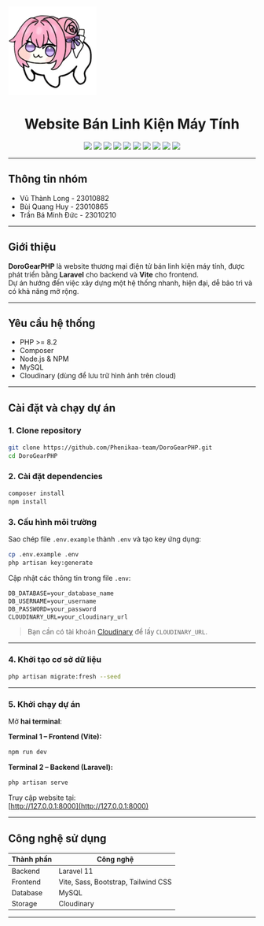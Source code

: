 ![logo.png](public/images/logo.png)

<h1 align="center">Website Bán Linh Kiện Máy Tính</h1>

<p align="center">
  <img src="https://img.shields.io/badge/PHP-7d95ff?style=for-the-badge&logo=php&logoColor=white">
  <img src="https://img.shields.io/badge/Laravel-FF2D20?style=for-the-badge&logo=laravel&logoColor=white">
  <img src="https://img.shields.io/badge/Node.js-43853D?style=for-the-badge&logo=node.js&logoColor=white">
  <img src="https://img.shields.io/badge/Vite-646CFF?style=for-the-badge&logo=vite&logoColor=white">
  <img src="https://img.shields.io/badge/Tailwind_CSS-38B2AC?style=for-the-badge&logo=tailwind-css&logoColor=white">
  <img src="https://img.shields.io/badge/Bootstrap-7952B3?style=for-the-badge&logo=bootstrap&logoColor=white">
  <img src="https://img.shields.io/badge/Sass-CC6699?style=for-the-badge&logo=sass&logoColor=white">
  <img src="https://img.shields.io/badge/MySQL-4479A1?style=for-the-badge&logo=mysql&logoColor=white">
  <img src="https://img.shields.io/badge/Cloudinary-3448C5?style=for-the-badge&logo=cloudinary&logoColor=white">
  <img src="https://img.shields.io/badge/PhpStorm-181717?style=for-the-badge&logo=phpstorm&logoColor=white">
</p>

---

## Thông tin nhóm

- Vũ Thành Long - 23010882
- Bùi Quang Huy - 23010865
- Trần Bá Minh Đức - 23010210

---

## Giới thiệu

**DoroGearPHP** là website thương mại điện tử bán linh kiện máy tính, được phát triển bằng **Laravel** cho backend và **Vite** cho frontend.  
Dự án hướng đến việc xây dựng một hệ thống nhanh, hiện đại, dễ bảo trì và có khả năng mở rộng.

---

## Yêu cầu hệ thống

- PHP >= 8.2
- Composer
- Node.js & NPM
- MySQL
- Cloudinary (dùng để lưu trữ hình ảnh trên cloud)

---

## Cài đặt và chạy dự án

### 1. Clone repository

```bash
git clone https://github.com/Phenikaa-team/DoroGearPHP.git
cd DoroGearPHP
```

### 2. Cài đặt dependencies

```bash
composer install
npm install
```

### 3. Cấu hình môi trường

Sao chép file `.env.example` thành `.env` và tạo key ứng dụng:

```bash
cp .env.example .env
php artisan key:generate
```

Cập nhật các thông tin trong file `.env`:

```
DB_DATABASE=your_database_name
DB_USERNAME=your_username
DB_PASSWORD=your_password
CLOUDINARY_URL=your_cloudinary_url
```

> Bạn cần có tài khoản [Cloudinary](https://cloudinary.com/) để lấy `CLOUDINARY_URL`.

---

### 4. Khởi tạo cơ sở dữ liệu

```bash
php artisan migrate:fresh --seed
```

---

### 5. Khởi chạy dự án

Mở **hai terminal**:

**Terminal 1 – Frontend (Vite):**
```bash
npm run dev
```

**Terminal 2 – Backend (Laravel):**
```bash
php artisan serve
```

Truy cập website tại:  
[http://127.0.0.1:8000](http://127.0.0.1:8000)

---

## Công nghệ sử dụng

| Thành phần | Công nghệ |
|-------------|------------|
| Backend     | Laravel 11 |
| Frontend    | Vite, Sass, Bootstrap, Tailwind CSS |
| Database    | MySQL |
| Storage     | Cloudinary |

---
